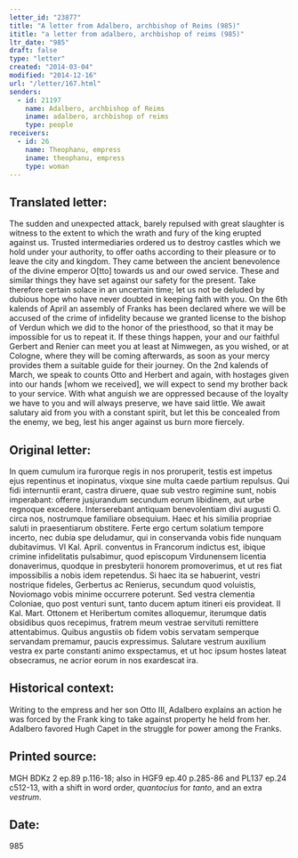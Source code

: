 ```yaml
---
letter_id: "23877"
title: "A letter from Adalbero, archbishop of Reims (985)"
ititle: "a letter from adalbero, archbishop of reims (985)"
ltr_date: "985"
draft: false
type: "letter"
created: "2014-03-04"
modified: "2014-12-16"
url: "/letter/167.html"
senders:
  - id: 21197
    name: Adalbero, archbishop of Reims
    iname: adalbero, archbishop of reims
    type: people
receivers:
  - id: 26
    name: Theophanu, empress
    iname: theophanu, empress
    type: woman
---
```

<h2> Translated letter:</h2>The sudden and unexpected attack, barely repulsed with great slaughter is witness to the extent to which the wrath and fury of the king erupted against us.  Trusted intermediaries ordered us to destroy castles which we hold under your authority, to offer oaths according to their pleasure or to leave the city and kingdom.  They came between the ancient benevolence of the divine emperor
O[tto] towards us and our owed service.  These and similar things they have set against our safety for the present.  Take therefore certain solace in an uncertain time; let us not be deluded by dubious hope who have never doubted in keeping faith with you.
On the 6th kalends of April an assembly of Franks has been declared where we will be accused of the crime of infidelity because we granted license to the bishop of Verdun which we did to the honor of the priesthood, so that it may be impossible for us to repeat it.  If these things happen, your and our faithful Gerbert and Renier can meet you at least at Nimwegen, as you wished, or at Cologne, where they will be coming afterwards, as soon as your mercy provides them a suitable guide for their journey.  On the 2nd kalends of March, we speak to counts Otto and Herbert and again, with hostages given into our hands [whom we received], we will expect to send my brother back to your service.  With what anguish we are oppressed because of the loyalty we have to you and will always preserve, we have said little.  We await salutary aid from you with a constant spirit, but let this be concealed from the enemy, we beg, lest his anger against us burn more fiercely.
<h2 class="mt-4"> Original letter:</h2>In quem cumulum ira furorque regis in nos proruperit, testis est impetus ejus repentinus et inopinatus, vixque sine multa caede partium repulsus. Qui fidi internuntii erant, castra diruere, quae sub vestro regimine sunt, nobis imperabant: offerre jusjurandum secundum eorum libidinem, aut urbe regnoque excedere. Interserebant antiquam benevolentiam divi augusti O. circa nos, nostrumque familiare obsequium. Haec et his similia propriae saluti in praesentiarum obstitere. Ferte ergo certum solatium tempore incerto, nec dubia spe deludamur, qui in conservanda vobis fide nunquam dubitavimus. VI Kal. April. conventus in Francorum indictus est, ibique crimine infidelitatis pulsabimur, quod episcopum Virdunensem licentia donaverimus, quodque in presbyterii honorem promoverimus, et ut res fiat impossibilis a nobis idem repetendus. Si haec ita se habuerint, vestri nostrique fideles, Gerbertus ac Renierus, secundum quod voluistis, Noviomago vobis minime occurrere poterunt. Sed vestra clementia Coloniae, quo post venturi sunt, tanto ducem aptum itineri eis provideat. II Kal. Mart. Ottonem et Heribertum comites alloquemur, iterumque datis obsidibus quos recepimus, fratrem meum vestrae servituti remittere attentabimus. Quibus angustiis ob fidem vobis servatam semperque servandam premamur, paucis expressimus. Salutare vestrum auxilium vestra ex parte constanti animo exspectamus, et ut hoc ipsum hostes lateat obsecramus, ne acrior eorum in nos exardescat ira.
<h2 class="mt-4"> Historical context:</h2>Writing to the empress and her son Otto III, Adalbero explains an action he was forced by the Frank king to take against property he held from her.  Adalbero favored Hugh Capet in the struggle for power among the Franks.
<h2 class="mt-4"> Printed source:</h2><p>MGH BDKz 2 ep.89 p.116-18; also in HGF9 ep.40 p.285-86 and PL137 ep.24 c512-13, with a shift in word order,<em> quantocius</em> for <em>tanto</em>, and an extra <em>vestrum</em>.</p><h2 class="mt-4"> Date:</h2>985